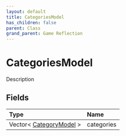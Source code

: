 ```yaml
---
layout: default
title: CategoriesModel
has_children: false
parent: Class
grand_parent: Game Reflection
---
```

# CategoriesModel
Description 

## Fields
| Type | Name |
|:-------------|:--------------|
| Vector< [CategoryModel](/game-reflection/classes/category_model.md) > | categories |
